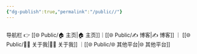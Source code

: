 ```yaml
---
{"dg-publish":true,"permalink":"/public//"}
---
```


<span style="float:right;">

导航栏  👉  [[🌐  Public/🏠 主页\|🏠 主页]]｜[[🌐  Public/✍️ 博客\|✍️ 博客]] ｜ [[🌐  Public/🙋‍♂️ 关于我\|🙋‍♂️ 关于我]] ｜[[🌐  Public/🌐 其他平台\|🌐 其他平台]]

</span>
